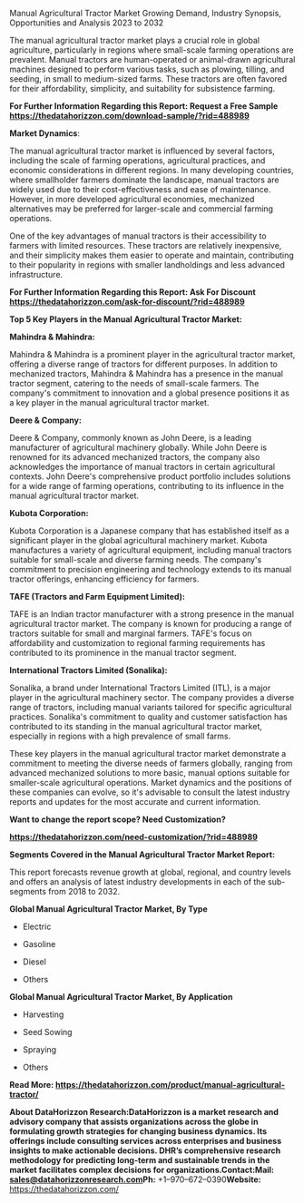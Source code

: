 Manual Agricultural Tractor Market Growing Demand, Industry Synopsis,
Opportunities and Analysis 2023 to 2032

The manual agricultural tractor market plays a crucial role in global
agriculture, particularly in regions where small-scale farming
operations are prevalent. Manual tractors are human-operated or
animal-drawn agricultural machines designed to perform various tasks,
such as plowing, tilling, and seeding, in small to medium-sized farms.
These tractors are often favored for their affordability, simplicity,
and suitability for subsistence farming.

**For Further Information Regarding this Report: Request a Free Sample
<https://thedatahorizzon.com/download-sample/?rid=488989>**

**Market Dynamics**:

The manual agricultural tractor market is influenced by several factors,
including the scale of farming operations, agricultural practices, and
economic considerations in different regions. In many developing
countries, where smallholder farmers dominate the landscape, manual
tractors are widely used due to their cost-effectiveness and ease of
maintenance. However, in more developed agricultural economies,
mechanized alternatives may be preferred for larger-scale and commercial
farming operations.

One of the key advantages of manual tractors is their accessibility to
farmers with limited resources. These tractors are relatively
inexpensive, and their simplicity makes them easier to operate and
maintain, contributing to their popularity in regions with smaller
landholdings and less advanced infrastructure.

**For Further Information Regarding this Report: Ask For Discount
<https://thedatahorizzon.com/ask-for-discount/?rid=488989>**

**Top 5 Key Players in the Manual Agricultural Tractor Market:**

**Mahindra & Mahindra:**

Mahindra & Mahindra is a prominent player in the agricultural tractor
market, offering a diverse range of tractors for different purposes. In
addition to mechanized tractors, Mahindra & Mahindra has a presence in
the manual tractor segment, catering to the needs of small-scale
farmers. The company's commitment to innovation and a global presence
positions it as a key player in the manual agricultural tractor market.

**Deere & Company:**

Deere & Company, commonly known as John Deere, is a leading manufacturer
of agricultural machinery globally. While John Deere is renowned for its
advanced mechanized tractors, the company also acknowledges the
importance of manual tractors in certain agricultural contexts. John
Deere's comprehensive product portfolio includes solutions for a wide
range of farming operations, contributing to its influence in the manual
agricultural tractor market.

**Kubota Corporation:**

Kubota Corporation is a Japanese company that has established itself as
a significant player in the global agricultural machinery market. Kubota
manufactures a variety of agricultural equipment, including manual
tractors suitable for small-scale and diverse farming needs. The
company's commitment to precision engineering and technology extends to
its manual tractor offerings, enhancing efficiency for farmers.

**TAFE (Tractors and Farm Equipment Limited):**

TAFE is an Indian tractor manufacturer with a strong presence in the
manual agricultural tractor market. The company is known for producing a
range of tractors suitable for small and marginal farmers. TAFE's focus
on affordability and customization to regional farming requirements has
contributed to its prominence in the manual tractor segment.

**International Tractors Limited (Sonalika):**

Sonalika, a brand under International Tractors Limited (ITL), is a major
player in the agricultural machinery sector. The company provides a
diverse range of tractors, including manual variants tailored for
specific agricultural practices. Sonalika's commitment to quality and
customer satisfaction has contributed to its standing in the manual
agricultural tractor market, especially in regions with a high
prevalence of small farms.

These key players in the manual agricultural tractor market demonstrate
a commitment to meeting the diverse needs of farmers globally, ranging
from advanced mechanized solutions to more basic, manual options
suitable for smaller-scale agricultural operations. Market dynamics and
the positions of these companies can evolve, so it's advisable to
consult the latest industry reports and updates for the most accurate
and current information.

**Want to change the report scope? Need Customization?**

**<https://thedatahorizzon.com/need-customization/?rid=488989>**

**Segments Covered in the Manual Agricultural Tractor Market Report:**

This report forecasts revenue growth at global, regional, and country
levels and offers an analysis of latest industry developments in each of
the sub-segments from 2018 to 2032.

**Global Manual Agricultural Tractor Market, By Type**

-   Electric

-   Gasoline

-   Diesel

-   Others

**Global Manual Agricultural Tractor Market, By Application**

-   Harvesting

-   Seed Sowing

-   Spraying

-   Others

**Read More:
<https://thedatahorizzon.com/product/manual-agricultural-tractor/>**

**About DataHorizzon Research:**DataHorizzon is a market research and
advisory company that assists organizations across the globe in
formulating growth strategies for changing business dynamics. Its
offerings include consulting services across enterprises and business
insights to make actionable decisions. DHR’s comprehensive research
methodology for predicting long-term and sustainable trends in the
market facilitates complex decisions for organizations.**Contact:Mail:**
sales@datahorizzonresearch.com**Ph:** +1–970–672–0390**Website:**
https://thedatahorizzon.com/
